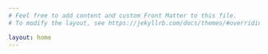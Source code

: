 ```yaml
---
# Feel free to add content and custom Front Matter to this file.
# To modify the layout, see https://jekyllrb.com/docs/themes/#overriding-theme-defaults

layout: home
---
```


<html lang="en">
<head>
  <meta charset="UTF-8">
  <title>Raheem Barnett | Scientist + Artist<title>
</head>
<body>
  <h1>TBD</h1>
  <footer>(c) Raheem Barnett 2019</footer>
</body>
</html>